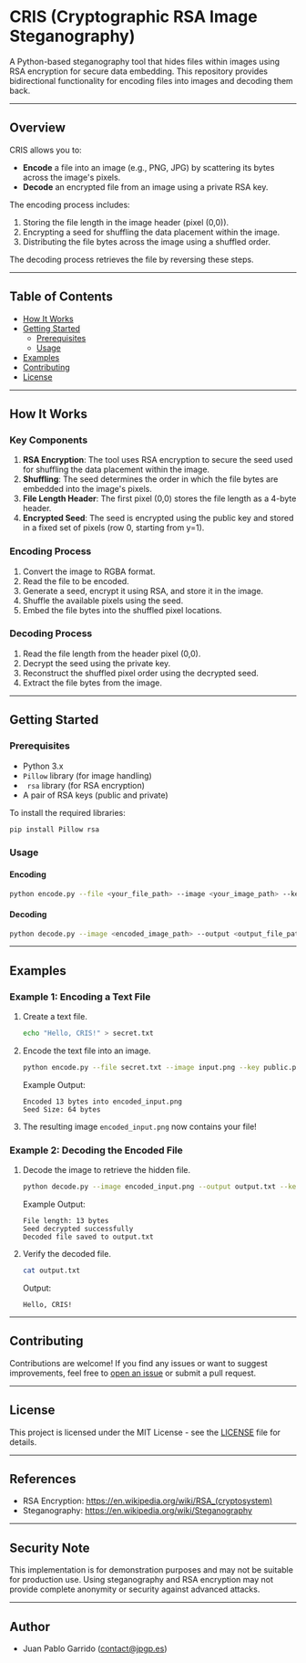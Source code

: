 # CRIS (Cryptographic RSA Image Steganography)

A Python-based steganography tool that hides files within images using RSA encryption for secure data embedding. This repository provides bidirectional functionality for encoding files into images and decoding them back.

---

## Overview

CRIS allows you to:

- **Encode** a file into an image (e.g., PNG, JPG) by scattering its bytes across the image's pixels.
- **Decode** an encrypted file from an image using a private RSA key.

The encoding process includes:

1. Storing the file length in the image header (pixel (0,0)).
2. Encrypting a seed for shuffling the data placement within the image.
3. Distributing the file bytes across the image using a shuffled order.

The decoding process retrieves the file by reversing these steps.

---

## Table of Contents

- [How It Works](#how-it-works)
- [Getting Started](#getting-started)
  - [Prerequisites](#prerequisites)
  - [Usage](#usage)
- [Examples](#examples)
- [Contributing](#contributing)
- [License](#license)

---

## How It Works

### Key Components

1. **RSA Encryption**: The tool uses RSA encryption to secure the seed used for shuffling the data placement within the image.
2. **Shuffling**: The seed determines the order in which the file bytes are embedded into the image's pixels.
3. **File Length Header**: The first pixel (0,0) stores the file length as a 4-byte header.
4. **Encrypted Seed**: The seed is encrypted using the public key and stored in a fixed set of pixels (row 0, starting from y=1).

### Encoding Process

1. Convert the image to RGBA format.
2. Read the file to be encoded.
3. Generate a seed, encrypt it using RSA, and store it in the image.
4. Shuffle the available pixels using the seed.
5. Embed the file bytes into the shuffled pixel locations.

### Decoding Process

1. Read the file length from the header pixel (0,0).
2. Decrypt the seed using the private key.
3. Reconstruct the shuffled pixel order using the decrypted seed.
4. Extract the file bytes from the image.

---

## Getting Started

### Prerequisites

- Python 3.x
- `Pillow` library (for image handling)
- ` rsa` library (for RSA encryption)
- A pair of RSA keys (public and private)

To install the required libraries:

```bash
pip install Pillow rsa
```

### Usage

#### Encoding

```bash
python encode.py --file <your_file_path> --image <your_image_path> --key <public_key_path>
```

#### Decoding

```bash
python decode.py --image <encoded_image_path> --output <output_file_path> --key <private_key_path>
```

---

## Examples

### Example 1: Encoding a Text File

1. Create a text file.
   ```bash
   echo "Hello, CRIS!" > secret.txt
   ```

2. Encode the text file into an image.
   ```bash
   python encode.py --file secret.txt --image input.png --key public.pem
   ```

   Example Output:
   ```
   Encoded 13 bytes into encoded_input.png
   Seed Size: 64 bytes
   ```

3. The resulting image `encoded_input.png` now contains your file!

### Example 2: Decoding the Encoded File

1. Decode the image to retrieve the hidden file.
   ```bash
   python decode.py --image encoded_input.png --output output.txt --key private.pem
   ```

   Example Output:
   ```
   File length: 13 bytes
   Seed decrypted successfully
   Decoded file saved to output.txt
   ```

2. Verify the decoded file.
   ```bash
   cat output.txt
   ```
   Output:
   ```
   Hello, CRIS!
   ```

---

## Contributing
Contributions are welcome! If you find any issues or want to suggest improvements, feel free to [open an issue](https://github.com/Lokray06/CRIS/issues) or submit a pull request.

---

## License
This project is licensed under the MIT License - see the [LICENSE](LICENSE) file for details.

---

## References

- RSA Encryption: https://en.wikipedia.org/wiki/RSA_(cryptosystem)
- Steganography: https://en.wikipedia.org/wiki/Steganography

---

## Security Note
This implementation is for demonstration purposes and may not be suitable for production use. Using steganography and RSA encryption may not provide complete anonymity or security against advanced attacks.

---

## Author
- Juan Pablo Garrido (contact@jpgp.es)
